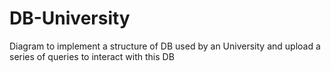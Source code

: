 # DB-University
Diagram to implement a structure of DB used by an University and upload a series of queries to interact with this DB
